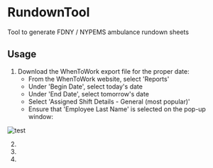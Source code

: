 # RundownTool
Tool to generate FDNY / NYPEMS ambulance rundown sheets

## Usage
1. Download the WhenToWork export file for the proper date:
    * From the WhenToWork website, select 'Reports'
    * Under 'Begin Date', select today's date
    * Under 'End Date', select tomorrow's date
    * Select 'Assigned Shift Details - General (most popular)'
    * Ensure that 'Employee Last Name' is selected on the pop-up window:
    
![test](_RundownTool%20Build/documentation%20(static)/1-w2w_dialog.jpg)

2.

3.

4.
